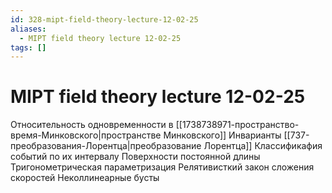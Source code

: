 ```yaml
---
id: 328-mipt-field-theory-lecture-12-02-25
aliases:
  - MIPT field theory lecture 12-02-25
tags: []
---
```


# MIPT field theory lecture 12-02-25
Относительность одновременности в [[1738738971-пространство-время-Минковского|пространстве Минковского]]
Инварианты [[737-преобразования-Лорентца|преобразование Лорентца]]
Классификафия событий по их интервалу
Поверхности постоянной длины
Тригонометрическая параметризация
Релятивисткий закон сложения скоростей
Неколлинеарные бусты
